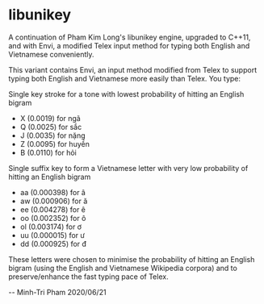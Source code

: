# libunikey

A continuation of Pham Kim Long's libunikey engine, upgraded to C++11, and with Envi, a modified Telex input method for typing both English and Vietnamese conveniently.

This variant contains Envi, an input method modified from Telex to support typing both English and Vietnamese more easily than Telex. You type:

Single key stroke for a tone with lowest probability of hitting an English bigram

  * X (0.0019) for ngã
  * Q (0.0025) for sắc
  * J (0.0035) for nặng
  * Z (0.0095) for huyền
  * B (0.0110) for hỏi

Single suffix key to form a Vietnamese letter with very low probability of hitting an English bigram

  * aa (0.000398) for â
  * aw (0.000906) for ă
  * ee (0.004278) for ê
  * oo (0.002352) for ô
  * ol (0.003174) for ơ
  * uu (0.000015) for ư
  * dd (0.000925) for đ

These letters were chosen to minimise the probability of hitting an English bigram (using the English and Vietnamese Wikipedia corpora) and to preserve/enhance the fast typing pace of Telex.

-- Minh-Tri Pham
2020/06/21
